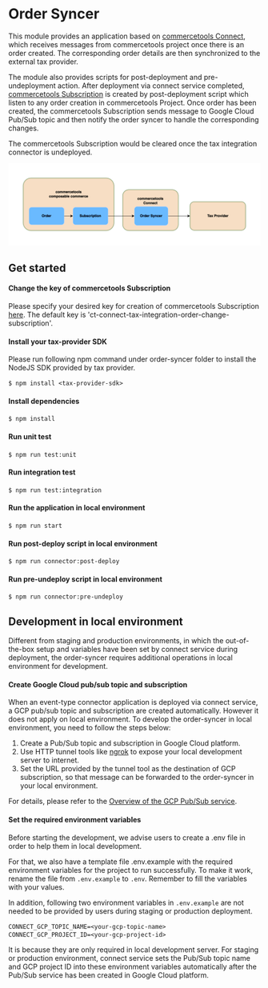 # Order Syncer
This module provides an application based on [commercetools Connect](https://docs.commercetools.com/connect), which receives messages from commercetools project once there is an order created. The corresponding order details are then synchronized to the external tax provider.

The module also provides scripts for post-deployment and pre-undeployment action. After deployment via connect service completed, [commercetools Subscription](https://docs.commercetools.com/api/projects/subscriptions) is created by post-deployment script which listen to any order creation in commercetools Project. Once order has been created, the commercetools Subscription sends message to Google Cloud Pub/Sub topic and then notify the order syncer to handle the corresponding changes.

The commercetools Subscription would be cleared once the tax integration connector is undeployed.

![Payment flow](./docs/images/order-syncer.architecture.png)
## Get started
#### Change the key of commercetools Subscription
Please specify your desired key for creation of commercetools Subscription [here](https://github.com/commercetools/connect-tax-integration-template/blob/dbdce163f08b36d8635d7705dd58c89d03bf8399/order-syncer/src/constants/connectors.constants.js#L3).
The default key is 'ct-connect-tax-integration-order-change-subscription'.

#### Install your tax-provider SDK 
Please run following npm command under order-syncer folder to install the NodeJS SDK provided by tax provider.

```
$ npm install <tax-provider-sdk>
```
#### Install dependencies
```
$ npm install
```
#### Run unit test
```
$ npm run test:unit
```
#### Run integration test
```
$ npm run test:integration
```
#### Run the application in local environment
```
$ npm run start
```
#### Run post-deploy script in local environment
```
$ npm run connector:post-deploy
```
#### Run pre-undeploy script in local environment
```
$ npm run connector:pre-undeploy
```

## Development in local environment
Different from staging and production environments, in which the out-of-the-box setup and variables have been set by connect service during deployment, the order-syncer requires additional operations in local environment for development.
#### Create Google Cloud pub/sub topic and subscription
When an event-type connector application is deployed via connect service, a GCP pub/sub topic and subscription are created automatically. However it does not apply on local environment. To develop the order-syncer in local environment, you need to follow the steps below:
1. Create a Pub/Sub topic and subscription in Google Cloud platform.
2. Use HTTP tunnel tools like [ngrok](https://ngrok.com/docs/getting-started) to expose your local development server to internet.
3. Set the URL provided by the tunnel tool as the destination of GCP subscription, so that message can be forwarded to the order-syncer in your local environment.

For details, please refer to the [Overview of the GCP Pub/Sub service](https://cloud.google.com/pubsub/docs/pubsub-basics).

#### Set the required environment variables

Before starting the development, we advise users to create a .env file in order to help them in local development.
      
For that, we also have a template file .env.example with the required environment variables for the project to run successfully. To make it work, rename the file from `.env.example` to `.env`. Remember to fill the variables with your values.

In addition, following two environment variables in `.env.example` are not needed to be provided by users during staging or production deployment. 
```
CONNECT_GCP_TOPIC_NAME=<your-gcp-topic-name>
CONNECT_GCP_PROJECT_ID=<your-gcp-project-id>
```
It is because they are only required in local development server. For staging or production environment, connect service sets the Pub/Sub topic name and GCP project ID into these environment variables automatically after the Pub/Sub service has been created in Google Cloud platform. 